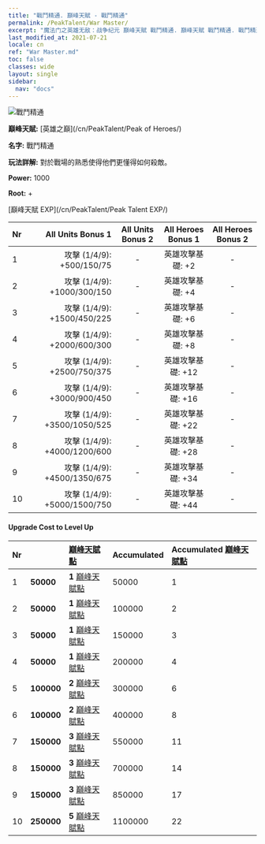 ```yaml
---
title: "戰鬥精通. 巔峰天賦 - 戰鬥精通"
permalink: /PeakTalent/War Master/
excerpt: "魔法门之英雄无敌：战争纪元 巔峰天賦 戰鬥精通. 巔峰天賦 戰鬥精通. 戰鬥精通"
last_modified_at: 2021-07-21
locale: cn
ref: "War Master.md"
toc: false
classes: wide
layout: single
sidebar:
  nav: "docs"
---
```


  ![戰鬥精通](/images/pt/talent_1001.png)

  **巔峰天賦:** [英雄之巔](/cn/PeakTalent/Peak of Heroes/)

  **名字:** 戰鬥精通

  **玩法詳解:** 對於戰場的熟悉使得他們更懂得如何殺敵。

  **Power:** 1000

  **Root:** +

  [巔峰天賦 EXP](/cn/PeakTalent/Peak Talent EXP/)

  | Nr | All Units Bonus 1 | All Units Bonus 2 | All Heroes Bonus 1 | All Heroes Bonus 2 |
  |:---|--------------:|:-------------:|:-------------:|:-------------:|
  | 1 | 攻擊 (1/4/9): +500/150/75 | - | 英雄攻擊基礎: +2 | - |
  | 2 | 攻擊 (1/4/9): +1000/300/150 | - | 英雄攻擊基礎: +4 | - |
  | 3 | 攻擊 (1/4/9): +1500/450/225 | - | 英雄攻擊基礎: +6 | - |
  | 4 | 攻擊 (1/4/9): +2000/600/300 | - | 英雄攻擊基礎: +8 | - |
  | 5 | 攻擊 (1/4/9): +2500/750/375 | - | 英雄攻擊基礎: +12 | - |
  | 6 | 攻擊 (1/4/9): +3000/900/450 | - | 英雄攻擊基礎: +16 | - |
  | 7 | 攻擊 (1/4/9): +3500/1050/525 | - | 英雄攻擊基礎: +22 | - |
  | 8 | 攻擊 (1/4/9): +4000/1200/600 | - | 英雄攻擊基礎: +28 | - |
  | 9 | 攻擊 (1/4/9): +4500/1350/675 | - | 英雄攻擊基礎: +34 | - |
  | 10 | 攻擊 (1/4/9): +5000/1500/750 | - | 英雄攻擊基礎: +44 | - |


#### Upgrade Cost to Level Up

  | Nr | <i class="fas fa-coins"/> | [巔峰天賦點](/cn/Items/con_934/) | Accumulated <i class="fas fa-coins"/> | Accumulated [巔峰天賦點](/cn/Items/con_934/) |
  |:---|:--------------|:-------------|:-------------|:-------------|
  | 1 | **50000** | **1** [巔峰天賦點](/cn/Items/con_934/) | 50000 | 1 |
  | 2 | **50000** | **1** [巔峰天賦點](/cn/Items/con_934/) | 100000 | 2 |
  | 3 | **50000** | **1** [巔峰天賦點](/cn/Items/con_934/) | 150000 | 3 |
  | 4 | **50000** | **1** [巔峰天賦點](/cn/Items/con_934/) | 200000 | 4 |
  | 5 | **100000** | **2** [巔峰天賦點](/cn/Items/con_934/) | 300000 | 6 |
  | 6 | **100000** | **2** [巔峰天賦點](/cn/Items/con_934/) | 400000 | 8 |
  | 7 | **150000** | **3** [巔峰天賦點](/cn/Items/con_934/) | 550000 | 11 |
  | 8 | **150000** | **3** [巔峰天賦點](/cn/Items/con_934/) | 700000 | 14 |
  | 9 | **150000** | **3** [巔峰天賦點](/cn/Items/con_934/) | 850000 | 17 |
  | 10 | **250000** | **5** [巔峰天賦點](/cn/Items/con_934/) | 1100000 | 22 |
